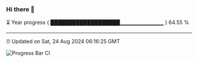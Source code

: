 ### Hi there 👋

⏳ Year progress { ███████████████████▁▁▁▁▁▁▁▁▁▁▁ } 64.55 %

---

⏰ Updated on Sat, 24 Aug 2024 06:16:25 GMT

![Progress Bar CI](https://github.com/liununu/liununu/workflows/Progress%20Bar%20CI/badge.svg)
